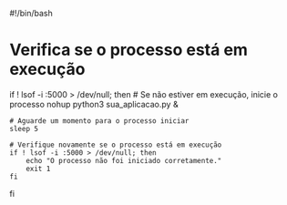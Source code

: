#!/bin/bash

# Verifica se o processo está em execução
if ! lsof -i :5000 > /dev/null; then
    # Se não estiver em execução, inicie o processo
    nohup python3 sua_aplicacao.py &

    # Aguarde um momento para o processo iniciar
    sleep 5

    # Verifique novamente se o processo está em execução
    if ! lsof -i :5000 > /dev/null; then
        echo "O processo não foi iniciado corretamente."
        exit 1
    fi
fi